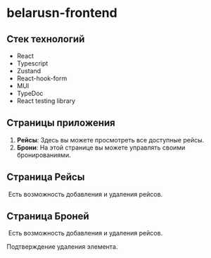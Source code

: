 # belarusn-frontend

## Стек технологий

- React
- Typescript
- Zustand
- React-hook-form
- MUI
- TypeDoc
- React testing library

## Страницы приложения

1. **Рейсы**: Здесь вы можете просмотреть все доступные рейсы.
2. **Брони**: На этой странице вы можете управлять своими бронированиями.

## Страница Рейсы
<img src="https://imageup.ru/img90/4606602/flyghts.jpg" alt="" />
Есть возможность добавления и удаления рейсов.
<img src="https://imageup.ru/img154/4606603/add_flyght_form.jpg" alt="" />

## Страница Броней
<img src="https://imageup.ru/img285/4606604/reservations.jpg" alt="" />
Есть возможность добавления и удаления рейсов.
<img src="https://imageup.ru/img247/4606606/reservation_form.jpg" alt="" />

Подтверждение удаления элемента.
<img src="https://imageup.ru/img233/4606624/delete_modal.jpg" alt="" />
